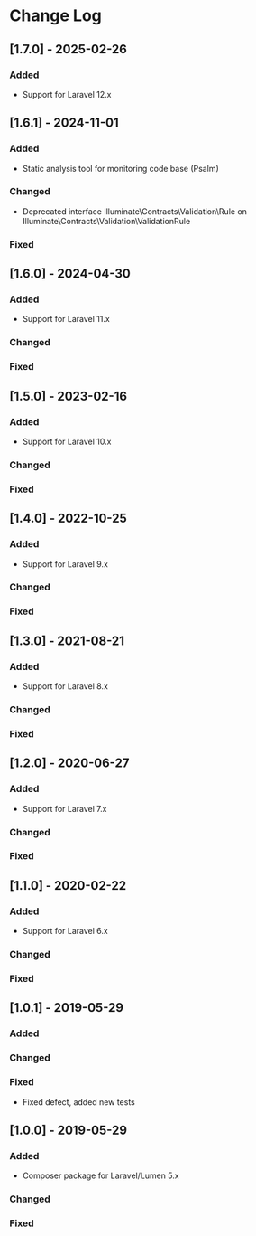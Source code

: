 # Change Log

## [1.7.0] - 2025-02-26

### Added
- Support for Laravel 12.x

## [1.6.1] - 2024-11-01

### Added
- Static analysis tool for monitoring code base (Psalm)
 
### Changed
- Deprecated interface Illuminate\Contracts\Validation\Rule on Illuminate\Contracts\Validation\ValidationRule

### Fixed

## [1.6.0] - 2024-04-30

### Added
- Support for Laravel 11.x

### Changed

### Fixed

## [1.5.0] - 2023-02-16

### Added
- Support for Laravel 10.x

### Changed

### Fixed

## [1.4.0] - 2022-10-25

### Added
- Support for Laravel 9.x

### Changed

### Fixed

## [1.3.0] - 2021-08-21

### Added
- Support for Laravel 8.x

### Changed

### Fixed

## [1.2.0] - 2020-06-27

### Added
- Support for Laravel 7.x

### Changed

### Fixed

## [1.1.0] - 2020-02-22

### Added
- Support for Laravel 6.x

### Changed

### Fixed

## [1.0.1] - 2019-05-29

### Added

### Changed

### Fixed
- Fixed defect, added new tests

## [1.0.0] - 2019-05-29

### Added
- Composer package for Laravel/Lumen 5.x

### Changed

### Fixed

